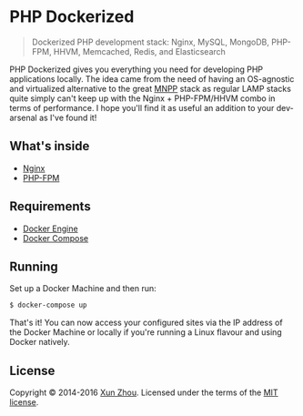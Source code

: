 # PHP Dockerized

> Dockerized PHP development stack: Nginx, MySQL, MongoDB, PHP-FPM, HHVM, Memcached, Redis, and Elasticsearch

PHP Dockerized gives you everything you need for developing PHP applications locally. The idea came from the need of having an OS-agnostic and virtualized alternative to the great [MNPP](https://github.com/jyr/MNPP) stack as regular LAMP stacks quite simply can't keep up with the Nginx + PHP-FPM/HHVM combo in terms of performance. I hope you'll find it as useful an addition to your dev-arsenal as I've found it!

## What's inside

* [Nginx](http://nginx.org/)
* [PHP-FPM](http://php-fpm.org/)

## Requirements

* [Docker Engine](https://docs.docker.com/installation/)
* [Docker Compose](https://docs.docker.com/compose/)

## Running

Set up a Docker Machine and then run:

```sh
$ docker-compose up
```

That's it! You can now access your configured sites via the IP address of the Docker Machine or locally if you're running a Linux flavour and using Docker natively.

## License
Copyright &copy; 2014-2016 [Xun Zhou](http://github.com/vikbert). Licensed under the terms of the [MIT license](LICENSE.md).
